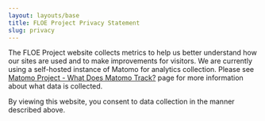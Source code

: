 ```yaml
---
layout: layouts/base
title: FLOE Project Privacy Statement
slug: privacy
---
```

The FLOE Project website collects metrics to help us better understand how our sites are used and to make improvements for
visitors. We are currently using a self-hosted instance of Matomo for analytics collection. Please see
[Matomo Project - What Does Matomo Track?](https://matomo.org/faq/general/faq_18254/) page for more information about
what data is collected.

By viewing this website, you consent to data collection in the manner described above.
